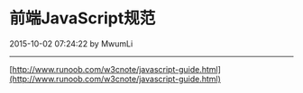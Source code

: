 # 前端JavaScript规范

2015-10-02 07:24:22 by MwumLi

---

[http://www.runoob.com/w3cnote/javascript-guide.html](http://www.runoob.com/w3cnote/javascript-guide.html)  


